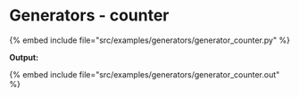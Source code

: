 # Generators - counter

{% embed include file="src/examples/generators/generator_counter.py" %}

**Output:**

{% embed include file="src/examples/generators/generator_counter.out" %}



